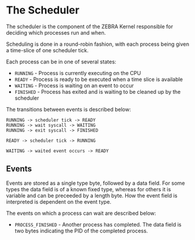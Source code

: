 # The Scheduler

The scheduler is the component of the ZEBRA Kernel responsible for deciding which processes run and when.

Scheduling is done in a round-robin fashion, with each process being given a time-slice of one scheduler tick.

Each process can be in one of several states:

* `RUNNING` - Process is currently executing on the CPU
* `READY` - Process is ready to be executed when a time slice is available
* `WAITING` - Process is waiting on an event to occur
* `FINISHED` - Process has exited and is waiting to be cleaned up by the scheduler

The transitions between events is described below:

```
RUNNING -> scheduler tick -> READY
RUNNING -> wait syscall -> WAITING
RUNNING -> exit syscall -> FINISHED

READY -> scheduler tick -> RUNNING

WAITING -> waited event occurs -> READY
```

## Events

Events are stored as a single type byte, followed by a data field. For some types the data field is of a known
fixed type, whereas for others it is variable and can be preceeded by a length byte.
How the event field is interpreted is dependent on the event type.

The events on which a process can wait are described below:

* `PROCESS_FINISHED` - Another process has completed. The data field is two bytes indicating the PID of the completed process.
